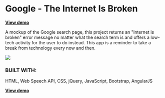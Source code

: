 <h1>Google - The Internet Is Broken</h1>

<strong><a href="https://dreamthink.github.io/google" target="_blank">View demo</a></strong>

A mockup of the Google search page, this project returns an "Internet is broken" error message no matter what the search term is and offers a low-tech activity for the user to do instead. This app is a reminder to take a break from technology every now and then.

<a href="https://dreamthink.github.io/google" target="_blank"><img src="images/screenshot.gif"></a>

<h3>BUILT WITH:</h3>
HTML, Web Speech API, CSS, jQuery, JavaScript, Bootstrap, AngularJS

<strong><a href="https://dreamthink.github.io/google" target="_blank">View demo</a></strong>